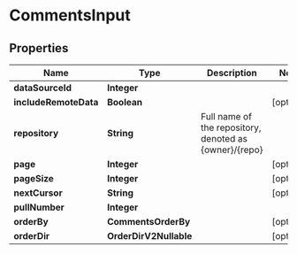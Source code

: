 

# CommentsInput


## Properties

| Name | Type | Description | Notes |
|------------ | ------------- | ------------- | -------------|
|**dataSourceId** | **Integer** |  |  |
|**includeRemoteData** | **Boolean** |  |  [optional] |
|**repository** | **String** | Full name of the repository, denoted as {owner}/{repo} |  |
|**page** | **Integer** |  |  [optional] |
|**pageSize** | **Integer** |  |  [optional] |
|**nextCursor** | **String** |  |  [optional] |
|**pullNumber** | **Integer** |  |  |
|**orderBy** | **CommentsOrderBy** |  |  [optional] |
|**orderDir** | **OrderDirV2Nullable** |  |  [optional] |



